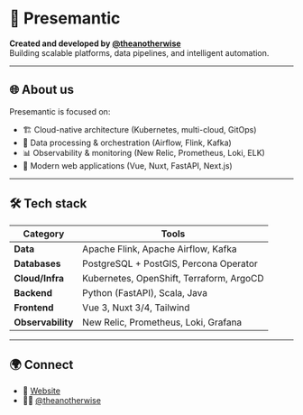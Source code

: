 # 🤖 Presemantic

**Created and developed by [@theanotherwise](https://github.com/theanotherwise)**  
Building scalable platforms, data pipelines, and intelligent automation.

---

## 🌐 About us
Presemantic is focused on:
- 🏗️ Cloud-native architecture (Kubernetes, multi-cloud, GitOps)  
- 🔄 Data processing & orchestration (Airflow, Flink, Kafka)  
- 📊 Observability & monitoring (New Relic, Prometheus, Loki, ELK)  
- 🚀 Modern web applications (Vue, Nuxt, FastAPI, Next.js)  

---

## 🛠️ Tech stack
| Category        | Tools |
|-----------------|-------|
| **Data**        | Apache Flink, Apache Airflow, Kafka |
| **Databases**   | PostgreSQL + PostGIS, Percona Operator |
| **Cloud/Infra** | Kubernetes, OpenShift, Terraform, ArgoCD |
| **Backend**     | Python (FastAPI), Scala, Java |
| **Frontend**    | Vue 3, Nuxt 3/4, Tailwind |
| **Observability** | New Relic, Prometheus, Loki, Grafana |

---

## 🌍 Connect
- 🔗 [Website](http://www.presemantic.com)  
- 🧑‍💻 [@theanotherwise](https://github.com/theanotherwise)  
